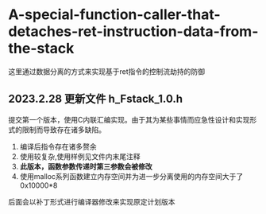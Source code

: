 # A-special-function-caller-that-detaches-ret-instruction-data-from-the-stack
这里通过数据分离的方式来实现基于ret指令的控制流劫持的防御

## 2023.2.28 更新文件 h_Fstack_1.0.h
提交第一个版本，使用C内联汇编实现。由于其为某些事情而应急性设计和实现形式的限制而导致存在诸多缺陷。
1. 编译后指令存在诸多赘余
2. 使用较复杂,使用样例见文件内末尾注释
3. **此版本，函数参数传递时第三参数会被修改**
4. 使用malloc系列函数建立内存空间并为进一步分离使用的内存空间大于了0x10000\*8

后面会以补丁形式进行编译器修改来实现原定计划版本

